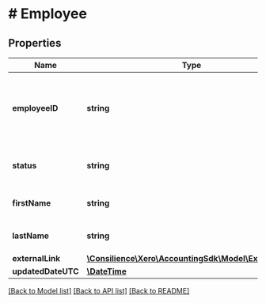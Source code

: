 # # Employee

## Properties

Name | Type | Description | Notes
------------ | ------------- | ------------- | -------------
**employeeID** | **string** | The Xero identifier for an employee e.g. 297c2dc5-cc47-4afd-8ec8-74990b8761e9 | [optional] 
**status** | **string** | Current status of an employee – see contact status types | [optional] 
**firstName** | **string** | First name of an employee (max length &#x3D; 255) | [optional] 
**lastName** | **string** | Last name of an employee (max length &#x3D; 255) | [optional] 
**externalLink** | [**\Consilience\Xero\AccountingSdk\Model\ExternalLink**](ExternalLink.md) |  | [optional] 
**updatedDateUTC** | [**\DateTime**](\DateTime.md) |  | [optional] 

[[Back to Model list]](../../README.md#documentation-for-models) [[Back to API list]](../../README.md#documentation-for-api-endpoints) [[Back to README]](../../README.md)



